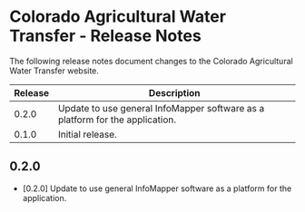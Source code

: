 # Colorado Agricultural Water Transfer - Release Notes

The following release notes document changes to the Colorado Agricultural Water Transfer website.

| **Release** | **Description** |
| -- | -- |
| 0.2.0 | Update to use general InfoMapper software as a platform for the application. |
| 0.1.0 | Initial release. | 

## 0.2.0

* [0.2.0] Update to use general InfoMapper software as a platform for the application.
